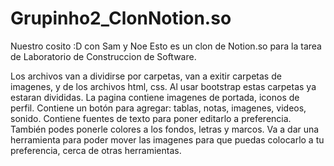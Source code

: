 # Grupinho2_ClonNotion.so
Nuestro cosito :D con Sam y Noe
Esto es un clon de Notion.so para la tarea de Laboratorio de Construccion de Software.

Los archivos van a dividirse por carpetas, van a exitir carpetas de imagenes, y de los archivos html, css. Al usar bootstrap estas carpetas ya estaran divididas.
La pagina contiene imagenes de portada, iconos de perfil. Contiene un botón para agregar: tablas, notas, imagenes, videos, sonido. Contiene fuentes de texto para poner editarlo a preferencia. También podes ponerle  colores a los fondos, letras y marcos. Va a dar una herramienta para poder mover las imagenes para que puedas colocarlo a tu preferencia, cerca de otras herramientas.
